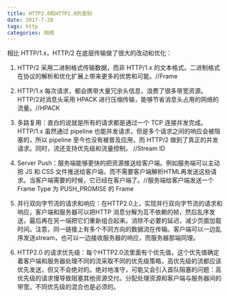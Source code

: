 ```yaml
---
title: HTTP2.0和HTTP1.0的差别
date: 2017-7-20
tags: http
categories: 网络
---
```

相比 HTTP/1.x，HTTP/2 在底层传输做了很大的改动和优化：

1. HTTP/2 采用二进制格式传输数据，而非 HTTP/1.x 的文本格式。二进制格式在协议的解析和优化扩展上带来更多的优势和可能。//Frame

2. HTTP/1.x 每次请求，都会携带大量冗余头信息，浪费了很多带宽资源。HTTP/2对消息头采用 HPACK 进行压缩传输，能够节省消息头占用的网络的流量。//HPACK

3. 多路复用：直白的说就是所有的请求都是通过一个 TCP 连接并发完成。HTTP/1.x 虽然通过 pipeline 也能并发请求，但是多个请求之间的响应会被阻塞的，所以 pipeline 至今也没有被普及应用，而 HTTP/2 做到了真正的并发请求。同时，流还支持优先级和流量控制。 //Stream ID

4. Server Push：服务端能够更快的把资源推送给客户端。例如服务端可以主动把 JS 和 CSS 文件推送给客户端，而不需要客户端解析HTML再发送这些请求。当客户端需要的时候，它已经在客户端了。//服务端给客户端发送一个 Frame Type 为 PUSH_PROMISE 的 Frame

5. 并行双向字节流的请求和响应：在HTTP2.0上，实现并行双向字节流的请求和响应，客户端和服务器可以把HTTP 消息分解为互不依赖的帧，然后乱序发送，最后再在另一端把它们重新组合起来。消除不必要的延迟，减少页面加载时间。注意，同一链接上有多个不同方向的数据流在传输。客户端可以一边乱序发送stream，也可以一边接收服务器的响应，而服务器那端同理。 

6. HTTP2.0 的请求优先级：每个HTTP2.0流里面有个优先值，这个优先值确定着客户端和服务器处理不同的流采取不同的优先级策略，高优先级的流都应该优先发送，但又不会绝对的。绝对地准守，可能又会引入首队阻塞的问题：高优先级的请求慢导致阻塞其他资源交付。分配处理资源和客户端与服务器间的带宽，不同优先级的混合也是必须的。 
